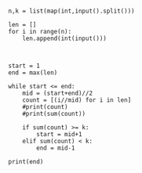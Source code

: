 <pre><code>
n,k = list(map(int,input().split()))

len = []
for i in range(n):
    len.append(int(input()))



start = 1
end = max(len)

while start <= end:
    mid = (start+end)//2
    count = [(i//mid) for i in len]
    #print(count)
    #print(sum(count))

    if sum(count) >= k:
        start = mid+1
    elif sum(count) < k:
        end = mid-1

print(end)

</pre></code>
